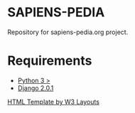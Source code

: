 # SAPIENS-PEDIA
Repository for sapiens-pedia.org project.

# Requirements
* [Python 3 >](https://www.python.org/)
* [Django 2.0.1](https://www.djangoproject.com/)

[HTML Template by W3 Layouts](https://w3layouts.com/)
